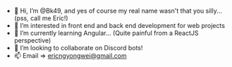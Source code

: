 - 👋 Hi, I’m @Bk49, and yes of course my real name wasn't that you silly... (pss, call me Eric!)
- 👀 I’m interested in front end and back end development for web projects
- 🌱 I’m currently learning Angular... (Quite painful from a ReactJS perspective)
- 💞️ I’m looking to collaborate on Discord bots!
- 📫 Email => ericngyongwei@gmail.com

